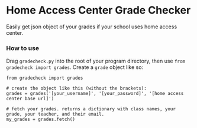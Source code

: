# Home Access Center Grade Checker
Easily get json object of your grades if your school uses home access center.

<h3>How to use</h3>
<p>Drag <code>gradecheck.py</code> into the root of your program directory, then use <code>from gradecheck import grades</code>. Create a <code>grade</code> object like so:</p>

```
from gradecheck import grades

# create the object like this (without the brackets):
grades = grades('[your_username]', '[your_password]', '[home access center base url]')

# fetch your grades. returns a dictionary with class names, your grade, your teacher, and their email.
my_grades = grades.fetch()


```
